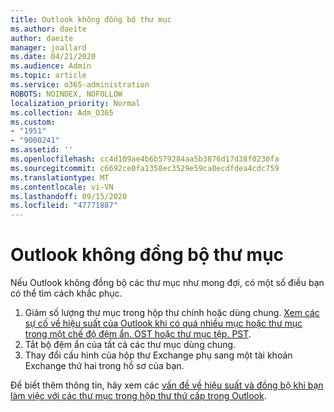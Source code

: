 ```yaml
---
title: Outlook không đồng bộ thư mục
ms.author: daeite
author: daeite
manager: joallard
ms.date: 04/21/2020
ms.audience: Admin
ms.topic: article
ms.service: o365-administration
ROBOTS: NOINDEX, NOFOLLOW
localization_priority: Normal
ms.collection: Adm_O365
ms.custom:
- "1951"
- "9000241"
ms.assetid: ''
ms.openlocfilehash: cc4d109ae4b6b579284aa5b3876d17d38f0230fa
ms.sourcegitcommit: c6692ce0fa1358ec3529e59ca0ecdfdea4cdc759
ms.translationtype: MT
ms.contentlocale: vi-VN
ms.lasthandoff: 09/15/2020
ms.locfileid: "47771887"
---
```

# <a name="outlook-not-synching-folders"></a>Outlook không đồng bộ thư mục

Nếu Outlook không đồng bộ các thư mục như mong đợi, có một số điều bạn có thể tìm cách khắc phục.

1. Giảm số lượng thư mục trong hộp thư chính hoặc dùng chung. [Xem các sự cố về hiệu suất của Outlook khi có quá nhiều mục hoặc thư mục trong một chế độ đệm ẩn. OST hoặc thư mục tệp. PST](https://support.microsoft.com/help/2768656).
2. Tắt bộ đệm ẩn của tất cả các thư mục dùng chung.
3. Thay đổi cấu hình của hộp thư Exchange phụ sang một tài khoản Exchange thứ hai trong hồ sơ của bạn.

Để biết thêm thông tin, hãy xem các [vấn đề về hiệu suất và đồng bộ khi bạn làm việc với các thư mục trong hộp thư thứ cấp trong Outlook](https://support.microsoft.com/help/3115602).
